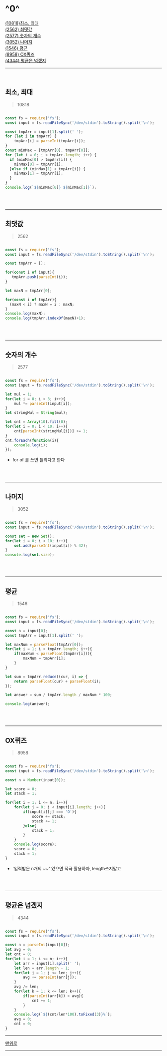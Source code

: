 # ^0^
[(10818)최소, 최대](#최소,-최대)   
[(2562) 최댓값](#최댓값)   
[(2577) 숫자의 개수](#숫자의-개수)   
[(3052) 나머지](#나머지)   
[(1546) 평균](#평균)   
[(8958) OX퀴즈](#OX퀴즈)   
[(4344) 평균은 넘겠지](#평균은-넘겠지)   

----------

<br>

## 최소, 최대 
> 10818

  ```javaScript

  const fs = require('fs');
  const input = fs.readFileSync('/dev/stdin').toString().split('\n');
 
  const tmpArr = input[1].split(' ');
  for (let i in tmpArr) {
      tmpArr[i] = parseInt(tmpArr[i]);
  }
  const minMax = [tmpArr[0], tmpArr[0]];
  for (let i = 0; i < tmpArr.length; i++) {
    if (minMax[0] > tmpArr[i]) {
      minMax[0] = tmpArr[i];
    }else if (minMax[1] < tmpArr[i]) {
      minMax[1] = tmpArr[i];
    }
  }
  console.log(`${minMax[0]} ${minMax[1]}`);

  ```

<br><br>

----------------------

## 최댓값
> 2562

  ```javaScript

  const fs = require('fs');
  const input = fs.readFileSync('/dev/stdin').toString().split('\n');

  const tmpArr = [];

  for(const i of input){
     tmpArr.push(parseInt(i));
  }

  let maxN = tmpArr[0];

  for(const i of tmpArr){
    (maxN < i) ? maxN = i : maxN;
  }
  console.log(maxN);
  console.log(tmpArr.indexOf(maxN)+1);

  ```

<br><br>

----------------------

## 숫자의 개수
> 2577

  ```javaScript

  const fs = require('fs');
  const input = fs.readFileSync('/dev/stdin').toString().split('\n');

  let mul = 1;
  for(let i = 0; i < 3; i++){
      mul *= parseInt(input[i]);
  }
  let stringMul = String(mul);

  let cnt = Array(10).fill(0);
  for(let i = 0; i < 10; i++){
      cnt[parseInt(stringMul[i])] += 1;
  }
  cnt.forEach(function(i){
      console.log(i);    
  });

  ```

  * for of 를 쓰면 틀리다고 한다

<br><br>

----------------------

## 나머지
> 3052

  ```javaScript

  const fs = require('fs');
  const input = fs.readFileSync('/dev/stdin').toString().split('\n');

  const set = new Set();
  for(let i = 0; i < 10; i++){
      set.add(parseInt(input[i]) % 42);
  }
  console.log(set.size);

  ```

<br><br>

----------------------

## 평균
> 1546

  ```javaScript

  const fs = require('fs');
  const input = fs.readFileSync('/dev/stdin').toString().split('\n');

  const n = input[0];
  const tmpArr = input[1].split(' ');

  let maxNum = parseFloat(tmpArr[0]);
  for(let i = 1; i < tmpArr.length; i++){
      if(maxNum < parseFloat(tmpArr[i])){
          maxNum = tmpArr[i];
      }
  }

  let sum = tmpArr.reduce((cur, i) => {
      return parseFloat(cur) + parseFloat(i);
  });

  let answer = sum / tmpArr.length / maxNum * 100;

  console.log(answer);

  ```

<br><br>

----------------------

## OX퀴즈
> 8958

  ```javaScript

  const fs = require('fs');
  const input = fs.readFileSync('/dev/stdin').toString().split('\n');

  const n = Number(input[0]);

  let score = 0;
  let stack = 1;

  for(let i = 1; i <= n; i++){
      for(let j = 0; j < input[i].length; j++){
          if(input[i][j] === 'O'){
              score += stack;
              stack += 1;
          }else{
              stack = 1;
          }
      }
      console.log(score);
      score = 0;
      stack = 1;
  }

  ```

  * '입력받은 n개의 ~~' 있으면 적극 활용하자, length쓰지말고

<br><br>

----------------------

## 평균은 넘겠지
> 4344

  ```javaScript

  const fs = require('fs');
  const input = fs.readFileSync('/dev/stdin').toString().split('\n');

  const n = parseInt(input[0]);
  let avg = 0;
  let cnt = 0;
  for(let i = 1; i <= n; i++){
      let arr = input[i].split(' ');
      let len = arr.length - 1;
      for(let j = 1; j <= len; j++){
          avg += parseInt(arr[j]);
      }
      avg /= len;
      for(let k = 1; k <= len; k++){
          if(parseInt(arr[k]) > avg){
              cnt += 1;
          }
      }
      console.log(`${(cnt/len*100).toFixed(3)}%`);
      avg = 0;
      cnt = 0;
  }

  ```


- - -

[맨위로](#^0^)

- - -